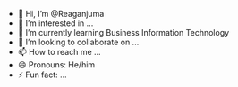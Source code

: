 - 👋 Hi, I’m @Reaganjuma
- 👀 I’m interested in ...
- 🌱 I’m currently learning Business Information Technology
- 💞️ I’m looking to collaborate on ...
- 📫 How to reach me ...
- 😄 Pronouns: He/him
- ⚡ Fun fact: ...

<!---
Reaganjuma/Reaganjuma is a ✨ special ✨ repository because its `README.md` (this file) appears on your GitHub profile.
You can click the Preview link to take a look at your changes.
--->
